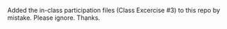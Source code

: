 
Added the in-class participation files (Class Excercise #3) to this repo by mistake. Please ignore. Thanks.

